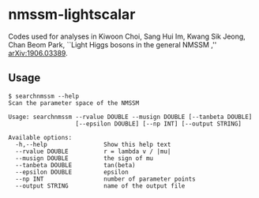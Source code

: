 # nmssm-lightscalar

Codes used for analyses in Kiwoon Choi, Sang Hui Im, Kwang Sik Jeong, Chan Beom Park, ``Light Higgs bosons in the general NMSSM ,'' [arXiv:1906.03389](https://arxiv.org/abs/1906.03389).

## Usage

```
$ searchnmssm --help
Scan the parameter space of the NMSSM

Usage: searchnmssm --rvalue DOUBLE --musign DOUBLE [--tanbeta DOUBLE]
                   [--epsilon DOUBLE] [--np INT] [--output STRING]

Available options:
  -h,--help                Show this help text
  --rvalue DOUBLE          r = lambda v / |mu|
  --musign DOUBLE          the sign of mu
  --tanbeta DOUBLE         tan(beta)
  --epsilon DOUBLE         epsilon
  --np INT                 number of parameter points
  --output STRING          name of the output file
```
